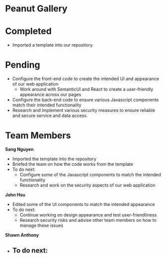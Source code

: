 # Peanut Gallery

# Completed
- Imported a template into our repository.

# Pending
- Configure the front-end code to create the intended UI and appearance of our web application
  - Work around with SemanticUI and React to create a user-friendly appearance across our pages
- Configure the back-end code to ensure various Javascript components match their intended functionality
- Research and implement various security measures to ensure reliable and secure service and data access.

# Team Members

**Sang Nguyen**
  - Imported the template into the repository
  - Briefed the team on how the code works from the template
  - To do next:
    - Configure some of the Javascript components to match the intended functionality
    - Research and work on the security aspects of our web application

**John Hsu**
  - Edited some of the UI components to match the intended appearance
  - To do next:
    - Continue working on design appearance and test user-friendliness
    - Research security risks and advise other team members on how to manage these issues

**Shawn Anthony**
  - To do next:
    - 
